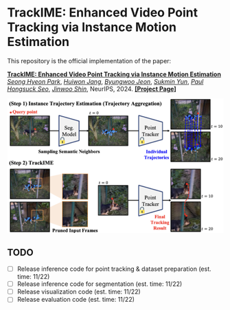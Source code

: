 # TrackIME: Enhanced Video Point Tracking via Instance Motion Estimation

This repository is the official implementation of the paper:

[**TrackIME: Enhanced Video Point Tracking via Instance Motion Estimation**](https://trackime-project.github.io)
[*Seong Hyeon Park*](https://www.shpark.org/),
[*Huiwon Jang*](https://huiwon-jang.github.io/),
[*Byungwoo Jeon*](https://rootyjeon.github.io/),
[*Sukmin Yun*](https://sites.google.com/view/sukmin-yun/),
[*Paul Hongsuck Seo*](https://phseo.github.io/),
[*Jinwoo Shin*](https://alinlab.kaist.ac.kr/shin.html/),
NeurIPS, 2024. [**[Project Page]**](https://trackime-project.github.io/)

![teaser](assets/fig1_teaser.png)

## TODO
- [ ] Release inference code for point tracking & dataset preparation (est. time: 11/22)
- [ ] Release inference code for segmentation (est. time: 11/22)
- [ ] Release visualization code (est. time: 11/22)
- [ ] Release evaluation code (est. time: 11/22)